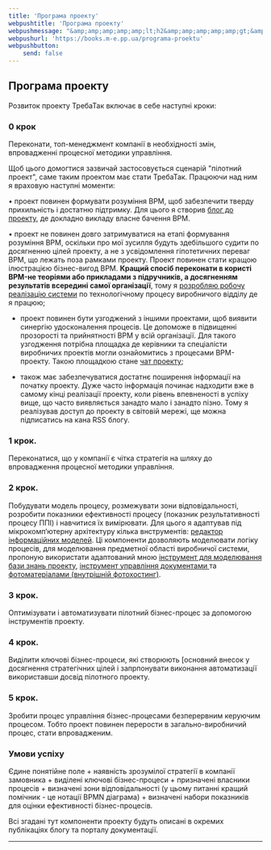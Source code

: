 ```yaml
---
title: 'Програма проекту'
webpushtitle: 'Програма проекту'
webpushmessage: "&amp;amp;amp;amp;amp;lt;h2&amp;amp;amp;amp;amp;gt;&amp;amp;amp;amp;amp;lt;strong&amp;amp;amp;amp;amp;gt;Програма проекту&amp;amp;amp;amp;amp;lt;/strong&amp;amp;amp;amp;amp;gt;&amp;amp;amp;amp;amp;lt;/h2&amp;amp;amp;amp;amp;gt;\n&amp;amp;amp;amp;amp;lt;p&amp;amp;amp;amp;amp;gt;Розвиток проекту ТребаТак включає в себе наступні кроки:&amp;amp;amp;amp;amp;lt;/p&amp;amp;amp;amp;amp;gt;\n&amp;amp;amp;amp;amp;lt;h3&amp;amp;amp;amp;amp;gt;&amp;amp;amp;amp;amp;lt;strong&amp;amp;amp;amp;amp;gt;0 крок&amp;amp;amp;amp;amp;lt;/strong&amp;amp;amp;amp;amp;gt;&amp;amp;amp;amp;amp;lt;/h3&amp;amp;amp;amp;amp;gt;\n&amp;amp;amp;amp;amp;lt;p&amp;amp;amp;amp;amp;gt;Переконати, топ-менеджмент компанії в необхідності змін, впровадженні  процесної методики управління.&amp;amp;amp;amp;amp;lt;/p&amp;amp;amp;amp;amp;gt;\n&amp;amp;amp;amp;amp;lt;p&amp;amp;amp;amp;amp;gt;Щоб цього домогтися зазвичай застосовується сценарій &amp;amp;amp;amp;amp;quot;пілотний проект&amp;amp;amp;amp;amp;quot;, саме таким проектом має стати ТребаТак. Працюючи над ним я враховую наступні моменти:&amp;amp;amp;amp;amp;lt;/p&amp;amp;amp;amp;amp;gt;\n&amp;amp;amp;amp;amp;lt;p&amp;amp;amp;amp;amp;gt;• проект повинен формувати розуміння BPM, щоб забезпечити тверду прихильність і достатню підтримку. Для цього я створив  &amp;amp;amp;amp;amp;lt;a href=&amp;amp;amp;amp;amp;quot;https://rep-c.treba.ml/blog/&amp;amp;amp;amp;amp;quot;&amp;amp;amp;amp;amp;gt;блог до проекту&amp;amp;amp;amp;amp;lt;/a&amp;amp;amp;amp;amp;gt;, де докладно викладу власне бачення BPM.&amp;amp;amp;amp;amp;lt;/p&amp;amp;amp;amp;amp;gt;\n&amp;amp;amp;amp;amp;lt;p&amp;amp;amp;amp;amp;gt;• проект не повинен довго затримуватися на етапі формування розуміння BPM, оскільки про мої зусилля будуть здебільшого судити по досягненню цілей проекту, а не з усвідомлення гіпотетичних переваг BPM, що лежать поза рамками проекту. Проект повинен стати кращою ілюстрацією бізнес-вигод BPM. &amp;amp;amp;amp;amp;lt;strong&amp;amp;amp;amp;amp;gt;Кращий спосіб переконати в користі BPM-не теоріями або прикладами з підручників, а досягненням результатів всередині самої організації&amp;amp;amp;amp;amp;lt;/strong&amp;amp;amp;amp;amp;gt;, тому я &amp;amp;amp;amp;amp;lt;a href=&amp;amp;amp;amp;amp;quot;https://pp.vokov.tk/&amp;amp;amp;amp;amp;quot;&amp;amp;amp;amp;amp;gt;розробляю робочу реалізацію  системи&amp;amp;amp;amp;amp;lt;/a&amp;amp;amp;amp;amp;gt; по технологічному процесу виробничого відділу де я працюю;&amp;amp;amp;amp;amp;lt;/p&amp;amp;amp;amp;amp;gt;\n&amp;amp;amp;amp;amp;lt;ul&amp;amp;amp;amp;amp;gt;\n&amp;amp;amp;amp;amp;lt;li&amp;amp;amp;amp;amp;gt;\n&amp;amp;amp;amp;amp;lt;p&amp;amp;amp;amp;amp;gt;проект повинен бути узгоджений з іншими проектами, щоб виявити синергію удосконалення процесів. Це допоможе в підвищенні прозорості та прийнятності BPM у всій організації. Для такого узгодження потрібна площадка де керівники та спеціалісти виробничих проектів могли ознайомитись з процесами BPM-проекту. Такою площадкою станe &amp;amp;amp;amp;amp;lt;a href=&amp;amp;amp;amp;amp;quot;https://toc.treba.ml/riot/&amp;amp;amp;amp;amp;quot;&amp;amp;amp;amp;amp;gt; чат проекту&amp;amp;amp;amp;amp;lt;/a&amp;amp;amp;amp;amp;gt;;&amp;amp;amp;amp;amp;lt;/p&amp;amp;amp;amp;amp;gt;\n&amp;amp;amp;amp;amp;lt;/li&amp;amp;amp;amp;amp;gt;\n&amp;amp;amp;amp;amp;lt;li&amp;amp;amp;amp;amp;gt;\n&amp;amp;amp;amp;amp;lt;p&amp;amp;amp;amp;amp;gt;також має забезпечуватися достатнє поширення інформації на початку проекту. Дуже часто інформація починає надходити вже в самому кінці реалізації проекту, коли рівень впевненості в успіху вище, що часто виявляється занадто мало і занадто пізно. Тому я реалізував доступ до проекту в світовій мережі, ще можна підписатись на кана RSS  блогу.&amp;amp;amp;amp;amp;lt;/p&amp;amp;amp;amp;amp;gt;\n&amp;amp;amp;amp;amp;lt;/li&amp;amp;amp;amp;amp;gt;\n&amp;amp;amp;amp;amp;lt;/ul&amp;amp;amp;amp;amp;gt;\n&amp;amp;amp;amp;amp;lt;h3&amp;amp;amp;amp;amp;gt;&amp;amp;amp;amp;amp;lt;strong&amp;amp;amp;amp;amp;gt;1 крок.&amp;amp;amp;amp;amp;lt;/strong&amp;amp;amp;amp;amp;gt;&amp;amp;amp;amp;amp;lt;/h3&amp;amp;amp;amp;amp;gt;\n&amp;amp;amp;amp;amp;lt;p&amp;amp;amp;amp;amp;gt;Переконатися, що у компанії є чітка стратегія на шляху до впровадження процесної методики управління.&amp;amp;amp;amp;amp;lt;/p&amp;amp;amp;amp;amp;gt;\n&amp;amp;amp;amp;amp;lt;h3&amp;amp;amp;amp;amp;gt;&amp;amp;amp;amp;amp;lt;strong&amp;amp;amp;amp;amp;gt;2 крок&amp;amp;amp;amp;amp;lt;/strong&amp;amp;amp;amp;amp;gt;.&amp;amp;amp;amp;amp;lt;/h3&amp;amp;amp;amp;amp;gt;\n&amp;amp;amp;amp;amp;lt;p&amp;amp;amp;amp;amp;gt;Побудувати модель процесу, розмежувати зони відповідальності, розробити показники ефективності процесу (показник результативності процесу ППІ) і навчитися їх вимірювати.\nДля цього я адаптував під мікрокомп‘ютерну архітектуру кілька внструментів: &amp;amp;amp;amp;amp;lt;a href=&amp;amp;amp;amp;amp;quot;http://treba.ml:5011/boards/anonymous&amp;amp;amp;amp;amp;quot;&amp;amp;amp;amp;amp;gt;редактор інформаційних моделей&amp;amp;amp;amp;amp;lt;/a&amp;amp;amp;amp;amp;gt;. Ці компоненти дозволяють моделювати логіку процесів, для моделювання предметної області виробничої системи, пропоную використати адаптований мною &amp;amp;amp;amp;amp;lt;a href=&amp;amp;amp;amp;amp;quot;https://km.treba.ml/&amp;amp;amp;amp;amp;quot;&amp;amp;amp;amp;amp;gt;інструмент для моделювання бази знань проекту&amp;amp;amp;amp;amp;lt;/a&amp;amp;amp;amp;amp;gt;, &amp;amp;amp;amp;amp;lt;a href=&amp;amp;amp;amp;amp;quot;http://dew.treba.ml/&amp;amp;amp;amp;amp;quot;&amp;amp;amp;amp;amp;gt;інструмент управління документами &amp;amp;amp;amp;amp;lt;/a&amp;amp;amp;amp;amp;gt; та &amp;amp;amp;amp;amp;lt;a href=&amp;amp;amp;amp;amp;quot;https://4to.treba.ml/&amp;amp;amp;amp;amp;quot;&amp;amp;amp;amp;amp;gt;фотоматеріалами (внутрішній фотохостинг)&amp;amp;amp;amp;amp;lt;/a&amp;amp;amp;amp;amp;gt;. &amp;amp;amp;amp;amp;lt;/p&amp;amp;amp;amp;amp;gt;\n&amp;amp;amp;amp;amp;lt;h3&amp;amp;amp;amp;amp;gt;&amp;amp;amp;amp;amp;lt;strong&amp;amp;amp;amp;amp;gt;3 крок&amp;amp;amp;amp;amp;lt;/strong&amp;amp;amp;amp;amp;gt;.&amp;amp;amp;amp;amp;lt;/h3&amp;amp;amp;amp;amp;gt;\n&amp;amp;amp;amp;amp;lt;p&amp;amp;amp;amp;amp;gt;Оптимізувати і автоматизувати пілотний бізнес-процес за допомогою інструментів проекту.&amp;amp;amp;amp;amp;lt;/p&amp;amp;amp;amp;amp;gt;\n&amp;amp;amp;amp;amp;lt;h3&amp;amp;amp;amp;amp;gt;&amp;amp;amp;amp;amp;lt;strong&amp;amp;amp;amp;amp;gt;4 крок&amp;amp;amp;amp;amp;lt;/strong&amp;amp;amp;amp;amp;gt;.&amp;amp;amp;amp;amp;lt;/h3&amp;amp;amp;amp;amp;gt;\n&amp;amp;amp;amp;amp;lt;p&amp;amp;amp;amp;amp;gt;Виділити ключові бізнес-процеси, які створюють [основний внесок у досягнення  стратегічних цілей і запрпонувати виконання автоматизації використавши досвід пілотного проекту.&amp;amp;amp;amp;amp;lt;/p&amp;amp;amp;amp;amp;gt;\n&amp;amp;amp;amp;amp;lt;h3&amp;amp;amp;amp;amp;gt;&amp;amp;amp;amp;amp;lt;strong&amp;amp;amp;amp;amp;gt;5 крок&amp;amp;amp;amp;amp;lt;/strong&amp;amp;amp;amp;amp;gt;.&amp;amp;amp;amp;amp;lt;/h3&amp;amp;amp;amp;amp;gt;\n&amp;amp;amp;amp;amp;lt;p&amp;amp;amp;amp;amp;gt;Зробити процес управління бізнес-процесами безперервним керуючим процесом. Тобто проект повинен перерости в загально-виробничий процес, стати впровадженим.&amp;amp;amp;amp;amp;lt;/p&amp;amp;amp;amp;amp;gt;\n&amp;amp;amp;amp;amp;lt;h3&amp;amp;amp;amp;amp;gt;&amp;amp;amp;amp;amp;lt;strong&amp;amp;amp;amp;amp;gt;Умови успіху&amp;amp;amp;amp;amp;lt;/strong&amp;amp;amp;amp;amp;gt;&amp;amp;amp;amp;amp;lt;/h3&amp;amp;amp;amp;amp;gt;\n&amp;amp;amp;amp;amp;lt;p&amp;amp;amp;amp;amp;gt;Єдине понятійне поле + наявність зрозумілої стратегії в компанії замовника + виділені ключові бізнес-процеси + призначені власники процесів + визначені зони відповідальності (у цьому питанні кращий помічник - це нотації BPMN діаграма) + визначені набори показників для оцінки ефективності бізнес-процесів.&amp;amp;amp;amp;amp;lt;/p&amp;amp;amp;amp;amp;gt;\n&amp;amp;amp;amp;amp;lt;p&amp;amp;amp;amp;amp;gt;Всі згадані тут компоненти проекту будуть описані в окремих публікаціях блогу та порталу документації.&amp;amp;amp;amp;amp;lt;/p&amp;amp;amp;amp;amp;gt;\n&amp;amp;amp;amp;amp;lt;hr /&amp;amp;amp;amp;amp;gt;"
webpushurl: 'https://books.m-e.pp.ua/programa-proektu'
webpushbutton:
    send: false
---
```


<script>
    window.intergramId = 5123414020;
    window.intergramServer = "https://to03.m-e.pp.ua/";
     window.intergramCustomizations = {
        mainColor: "#ff0000",
        titleClosed: 'Листогин №1',
        titleOpen: 'Повідомлення оператору Листoгин #1',
        introMessage: 'Напишіть що та в якій кількості Вам потрібно',
        autoResponse: 'Повідомлення в обробці...',
        autoNoResponse: 'Оператор отримав замовлення ' + 'але ще не прочитав',
        alwaysUseFloatingButton: true // Use the mobile floating button also on large screens
    };
</script>
<script src="https://to03.m-e.pp.ua/js/widget.js"></script>


## **Програма проекту**

Розвиток проекту ТребаТак включає в себе наступні кроки:

### **0 крок**
Переконати, топ-менеджмент компанії в необхідності змін, впровадженні  процесної методики управління.

Щоб цього домогтися зазвичай застосовується сценарій "пілотний проект", саме таким проектом має стати ТребаТак. Працюючи над ним я враховую наступні моменти:

• проект повинен формувати розуміння BPM, щоб забезпечити тверду прихильність і достатню підтримку. Для цього я створив  [блог до проекту](https://rep-c.treba.ml/blog/), де докладно викладу власне бачення BPM.

• проект не повинен довго затримуватися на етапі формування розуміння BPM, оскільки про мої зусилля будуть здебільшого судити по досягненню цілей проекту, а не з усвідомлення гіпотетичних переваг BPM, що лежать поза рамками проекту. Проект повинен стати кращою ілюстрацією бізнес-вигод BPM. **Кращий спосіб переконати в користі BPM-не теоріями або прикладами з підручників, а досягненням результатів всередині самої організації**, тому я [розробляю робочу реалізацію  системи](https://pp.vokov.tk/) по технологічному процесу виробничого відділу де я працюю;

* проект повинен бути узгоджений з іншими проектами, щоб виявити синергію удосконалення процесів. Це допоможе в підвищенні прозорості та прийнятності BPM у всій організації. Для такого узгодження потрібна площадка де керівники та спеціалісти виробничих проектів могли ознайомитись з процесами BPM-проекту. Такою площадкою станe [ чат проекту](https://toc.treba.ml/riot/);

* також має забезпечуватися достатнє поширення інформації на початку проекту. Дуже часто інформація починає надходити вже в самому кінці реалізації проекту, коли рівень впевненості в успіху вище, що часто виявляється занадто мало і занадто пізно. Тому я реалізував доступ до проекту в світовій мережі, ще можна підписатись на кана RSS  блогу.

### **1 крок.** 
 Переконатися, що у компанії є чітка стратегія на шляху до впровадження процесної методики управління.

### **2 крок**. 
Побудувати модель процесу, розмежувати зони відповідальності, розробити показники ефективності процесу (показник результативності процесу ППІ) і навчитися їх вимірювати.
Для цього я адаптував під мікрокомп‘ютерну архітектуру кілька внструментів: [редактор інформаційних моделей](http://treba.ml:5011/boards/anonymous). Ці компоненти дозволяють моделювати логіку процесів, для моделювання предметної області виробничої системи, пропоную використати адаптований мною [інструмент для моделювання бази знань проекту](https://km.treba.ml/), [інструмент управління документами ](http://dew.treba.ml/) та [фотоматеріалами (внутрішній фотохостинг)](https://4to.treba.ml/). 

### **3 крок**. 
Оптимізувати і автоматизувати пілотний бізнес-процес за допомогою інструментів проекту.

### **4 крок**. 
Виділити ключові бізнес-процеси, які створюють [основний внесок у досягнення  стратегічних цілей і запрпонувати виконання автоматизації використавши досвід пілотного проекту.

### **5 крок**. 
Зробити процес управління бізнес-процесами безперервним керуючим процесом. Тобто проект повинен перерости в загально-виробничий процес, стати впровадженим.

### **Умови успіху**
Єдине понятійне поле + наявність зрозумілої стратегії в компанії замовника + виділені ключові бізнес-процеси + призначені власники процесів + визначені зони відповідальності (у цьому питанні кращий помічник - це нотації BPMN діаграма) + визначені набори показників для оцінки ефективності бізнес-процесів.

 Всі згадані тут компоненти проекту будуть описані в окремих публікаціях блогу та порталу документації.

---